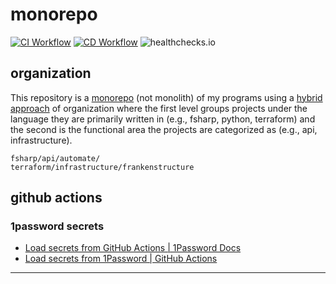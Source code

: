 # monorepo

[![CI Workflow][ci-workflow-badge]][ci-workflow]
[![CD Workflow][ci-workflow-badge]][ci-workflow]
![healthchecks.io](https://healthchecks.io/badge/a6dd6e92-f5bd-4962-9d33-8ee123/9-hlWt7s-2.svg)

## organization

This repository is a [monorepo][awesome-monorepo] (not monolith) of my
programs using a
[hybrid approach](https://www.rocketpoweredjetpants.com/2017/11/organising-a-monorepo/#blended-monorepos)
of organization where the first level groups projects under the language
they are primarily written in (e.g., fsharp, python, terraform) and the
second is the functional area the projects are categorized as (e.g.,
api, infrastructure).

```
fsharp/api/automate/
terraform/infrastructure/frankenstructure
```

## github actions

### 1password secrets

- [Load secrets from GitHub Actions | 1Password Docs][op-github-actions-docs]
- [Load secrets from 1Password | GitHub Actions][github-action-op-load-secrets]

---

[awesome-monorepo]: https://github.com/korfuri/awesome-monorepo?tab=readme-ov-file
[cd-workflow-badge]: https://github.com/defrank/monorepo/actions/workflows/cd.yaml/badge.svg
[cd-workflow]: https://github.com/defrank/monorepo/actions/workflows/cd.yaml
[ci-workflow-badge]: https://github.com/defrank/monorepo/actions/workflows/ci.yaml/badge.svg
[ci-workflow]: https://github.com/defrank/monorepo/actions/workflows/ci.yaml
[github-action-op-load-secrets]: https://github.com/marketplace/actions/load-secrets-from-1password
[op-github-actions-docs]: https://developer.1password.com/docs/ci-cd/github-actions/
